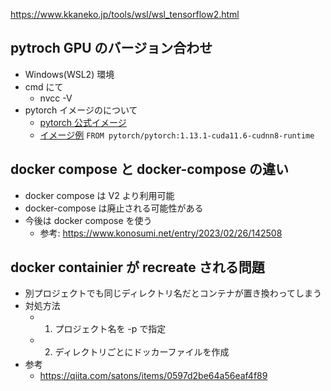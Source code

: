
https://www.kkaneko.jp/tools/wsl/wsl_tensorflow2.html


## pytroch GPU のバージョン合わせ
- Windows(WSL2) 環境
- cmd にて
    - nvcc -V
- pytorch イメージのについて
    - [pytorch 公式イメージ](https://hub.docker.com/r/pytorch/pytorch/tags)
    - [イメージ例](https://hub.docker.com/layers/pytorch/pytorch/1.13.1-cuda11.6-cudnn8-runtime/images/sha256-1e26efd426b0fecbfe7cf3d3ae5003fada6ac5a76eddc1e042857f5d049605ee?context=explore)
    `
    FROM pytorch/pytorch:1.13.1-cuda11.6-cudnn8-runtime
    `

## docker compose と docker-compose の違い
- docker compose は V2 より利用可能
- docker-compose は廃止される可能性がある
- 今後は docker compose を使う
    - 参考: https://www.konosumi.net/entry/2023/02/26/142508

## docker containier が recreate される問題
- 別プロジェクトでも同じディレクトリ名だとコンテナが置き換わってしまう
- 対処方法
    - 1. プロジェクト名を -p で指定
    - 2. ディレクトリごとにドッカーファイルを作成
- 参考
    - https://qiita.com/satons/items/0597d2be64a56eaf4f89
